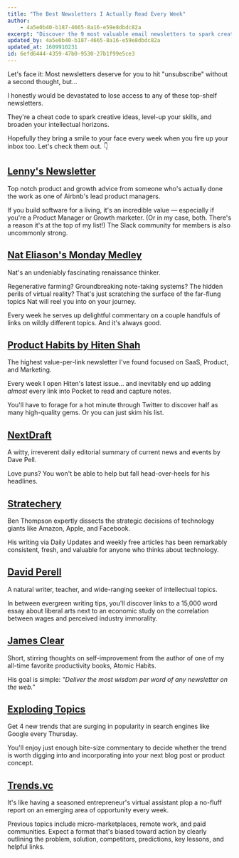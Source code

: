 ```yaml
---
title: "The Best Newsletters I Actually Read Every Week"
author:
    - 4a5e0b40-b187-4665-8a16-e59e8dbdc82a
excerpt: "Discover the 9 most valuable email newsletters to spark creative ideas and level-up your skills in 2021."
updated_by: 4a5e0b40-b187-4665-8a16-e59e8dbdc82a
updated_at: 1609910231
id: 6efd6444-4359-47b0-9530-27b1f99e5ce3
---
```


Let's face it: Most newsletters deserve for you to hit "unsubscribe" without a second thought, but...

I honestly would be devastated to lose access to any of these top-shelf newsletters.

They're a cheat code to spark creative ideas, level-up your skills, and broaden your intellectual horizons.

Hopefully they bring a smile to your face every week when you fire up your inbox too. Let's check them out. 👇

## [Lenny's Newsletter](https://www.lennyrachitsky.com/)

Top notch product and growth advice from someone who's actually done the work as one of Airbnb's lead product managers.

If you build software for a living, it's an incredible value — especially if you're a Product Manager or Growth marketer. (Or in my case, both. There's a reason it's at the top of my list!) The Slack community for members is also uncommonly strong.

## [Nat Eliason's Monday Medley](https://www.nateliason.com/join)

Nat's an undeniably fascinating renaissance thinker.

Regenerative farming? Groundbreaking note-taking systems? The hidden perils of virtual reality? That's just scratching the surface of the far-flung topics Nat will reel you into on your journey.

Every week he serves up delightful commentary on a couple handfuls of links on wildly different topics. And it's always good.

## [Product Habits by Hiten Shah](https://producthabits.com/)

The highest value-per-link newsletter I've found focused on SaaS, Product, and Marketing.

Every week I open Hiten's latest issue... and inevitably end up adding _almost_ every link into Pocket to read and capture notes.

You'll have to forage for a hot minute through Twitter to discover half as many high-quality gems. Or you can just skim his list.

## [NextDraft](https://nextdraft.com/)

A witty, irreverent daily editorial summary of current news and events by Dave Pell.

Love puns? You won't be able to help but fall head-over-heels for his headlines.

## [Stratechery](https://stratechery.com/)

Ben Thompson expertly dissects the strategic decisions of technology giants like Amazon, Apple, and Facebook.

His writing via Daily Updates and weekly free articles has been remarkably consistent, fresh, and valuable for anyone who thinks about technology.

## [David Perell](https://perell.com/newsletter/)

A natural writer, teacher, and wide-ranging seeker of intellectual topics.

In between evergreen writing tips, you'll discover links to a 15,000 word essay about liberal arts next to an economic study on the correlation between wages and perceived industry immorality.

## [James Clear](https://jamesclear.com/newsletter)

Short, stirring thoughts on self-improvement from the author of one of my all-time favorite productivity books, Atomic Habits.

His goal is simple: _"Deliver the most wisdom per word of any newsletter on the web."_

## [Exploding Topics](https://explodingtopics.com/)

Get 4 new trends that are surging in popularity in search engines like Google every Thursday.

You'll enjoy just enough bite-size commentary to decide whether the trend is worth digging into and incorporating into your next blog post or product concept.

## [Trends.vc](https://join.trends.vc/)

It's like having a seasoned entrepreneur's virtual assistant plop a no-fluff report on an emerging area of opportunity every week.

Previous topics include micro-marketplaces, remote work, and paid communities. Expect a format that's biased toward action by clearly outlining the problem, solution, competitors, predictions, key lessons, and helpful links.
